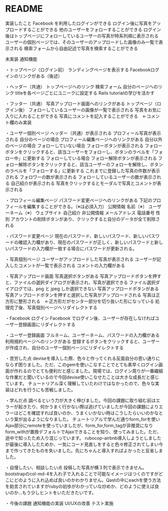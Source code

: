 # README
実装したこと
Facebook を利用したログインができる
ログイン後に写真をアップロードすることができる
他のユーザーをフォローすることができる
ログイン後はトップページにフォローしているユーザーの写真が時系列順に表示される
ユーザーの個別ページでは、そのユーザーのアップロードした画像のみ一覧で表示される
検索フォームから自由記述で写真を検索することができる

未実装
通知機能

・トップページ（ログイン前）
ランディングページを表示する
Facebookログインのリンクがある（後述）

・ヘッダー（共通）
トップページへのリンク
検索フォーム
自分のページへのリンク
titleを各ページごとにユニークに設定する
Rails tutorialの学びを活かす

・フッター（共通）
写真アップロード画面へのリンクがある
トップページ（ログイン後）
フォローしているユーザーの画像が一覧で表示される
写真をお気に入りに入れることができる
写真にコメントを記入することができる　←コメント欄のみ実装

・ユーザー個別ページ
ヘッダー（共通）が表示される
プロフィール写真が表示される
自分のページの場合
プロフィール編集ページへのリンクがある
自分以外のページの場合
フォローしていない場合
フォローボタンが表示される
フォローボタンをクリックすると、該当ユーザーをフォローし、ボタンのラベルを「フォロー中」に更新する
フォローしている場合
フォロー解除ボタンが表示される
フォロー解除ボタンをクリックすると、該当ユーザーのフォローを解除し、ボタンのラベルを「フォローする」に更新する
これまでに登録した写真の件数が表示される
フォロワーの数が表示される
フォローしているユーザーの数が表示される
自己紹介が表示される
写真をクリックするとモーダルで写真とコメントが表示される

・プロフィール編集ページ
パスワード変更ページへのリンクがある
下記のプロフィールを編集することができる。（※は必須入力）
公開情報
名前（※）
ユーザーネーム（※）
ウェブサイト
自己紹介
非公開情報
メールアドレス
電話番号
性別
アカウントの削除ボタンがあり、クリックすると自分のデータが全て削除される

・パスワード変更ページ
現在のパスワード、新しいパスワード、新しいパスワードの確認入力欄があり、現在のパスワードが正しく、新しいパスワードと新しいパスワードの入力欄が一致する場合にパスワードが更新される。

・写真個別ページ
ユーザーがアップロードした写真が表示される
ユーザーが記入したコメントが一覧で表示される
コメントの入力欄がある

・写真アップロード画面
写真選択ボタンがある
写真アップロードボタンを押すと、ファイルの選択ダイアログが表示され、写真が選択できる
ファイル選択ダイアログでは、png と jpeg しか選択できない
写真アップロードボタンがある
写真アップロードボタンを押すと選択した写真がアップロードされる
写真は正方形に整形される　←正方形だがセンター部分を切り抜いた形になっている
処理完了後、写真個別ページへリダイレクトする

・Facebook ログイン
Facebook でログイン後、ユーザーが存在しなければユーザー登録画面にリダイレクトする

・ユーザー登録画面
フルネーム、ユーザーネーム、パスワードの入力欄がある
利用規約ページへのリンクがある
登録するボタンをクリックすると、ユーザーが作成され、自分のユーザー個別ページにリダイレクトする


・苦労した点
deviseを導入した際、色々と作ってくれる反面自分の思い通りにならず困りました。ただ、このgemを使いこなすことでとても素早くログイン画面が作れるのでとても便利だと感じました。現場では、ログイン周りが一番繊細な作業だと聞いているので今回devise使いこなせたことは大きな成長だと感じています。
チュートリアル深く理解していたわけではなかったので、色々な実装はどれを行うにも苦戦しました。

・学んだ点
調べるという力が大きく伸びました。今回の課題に取り組む前はエラーが起きたり、何かうまく行かない際は逃げていましたが今回の課題によりエラーはどこを確認すれば良いのか、うまくいかない時はこうしたらいいのかなという案が出るようになりました。
チュートリアルで学んだ通りform_forを使いAjax部分にremoteを使っていましたが、form_for,form_tagが非推奨になりform_withが置換デフォルトでAjaxできることを知り、使ってみました。ただ、途中で知ったため入り混じっています。
rubocop-airbnb導入しようとしましたが最後に導入したためか、一気にコード見直しをすると色々修正されてしまい今まで作ってきたものを失いました。先にちゃんと導入すればよかったと反省しました。

・自慢したい、相談したい点
投稿した写真が横３列で表示できません。bootstrapのcol-md-4を入れ子で入れることで可能なイメージはつくのですがどこにどのように入れ込めば良いのかわかりません。Qastの中にeachを使う方法を助言されていますがrubyの初歩がわかっていな炒めか、どのように使えば良いのか…もう少しヒントをいただきたいです。

・今後の課題
通知機能の実装
UI/UXの改善
テスト実施